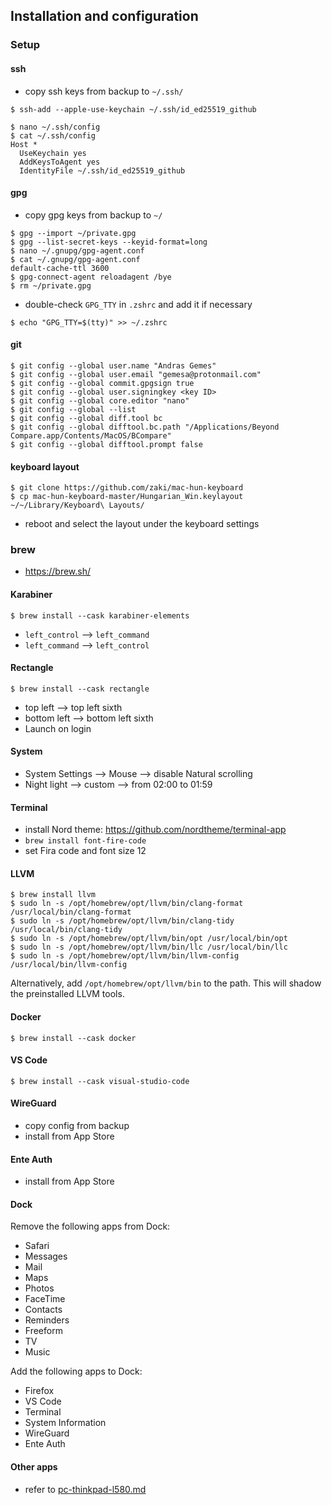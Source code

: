 ## Installation and configuration

### Setup

#### ssh

- copy ssh keys from backup to `~/.ssh/`

```
$ ssh-add --apple-use-keychain ~/.ssh/id_ed25519_github
```

```
$ nano ~/.ssh/config
$ cat ~/.ssh/config
Host *
  UseKeychain yes
  AddKeysToAgent yes
  IdentityFile ~/.ssh/id_ed25519_github
```

#### gpg

- copy gpg keys from backup to `~/`

```
$ gpg --import ~/private.gpg
$ gpg --list-secret-keys --keyid-format=long
$ nano ~/.gnupg/gpg-agent.conf
$ cat ~/.gnupg/gpg-agent.conf
default-cache-ttl 3600
$ gpg-connect-agent reloadagent /bye
$ rm ~/private.gpg
```

- double-check `GPG_TTY` in `.zshrc` and add it if necessary

```
$ echo "GPG_TTY=$(tty)" >> ~/.zshrc
```

#### git

```
$ git config --global user.name "Andras Gemes"
$ git config --global user.email "gemesa@protonmail.com"
$ git config --global commit.gpgsign true
$ git config --global user.signingkey <key ID>
$ git config --global core.editor "nano"
$ git config --global --list
$ git config --global diff.tool bc
$ git config --global difftool.bc.path "/Applications/Beyond Compare.app/Contents/MacOS/BCompare"
$ git config --global difftool.prompt false
```

#### keyboard layout

```
$ git clone https://github.com/zaki/mac-hun-keyboard
$ cp mac-hun-keyboard-master/Hungarian_Win.keylayout ~/~/Library/Keyboard\ Layouts/
```

- reboot and select the layout under the keyboard settings

### brew

- https://brew.sh/

#### Karabiner

```
$ brew install --cask karabiner-elements
```

- `left_control` —> `left_command`
- `left_command` —> `left_control`

#### Rectangle

```
$ brew install --cask rectangle
```

- top left —> top left sixth
- bottom left —> bottom left sixth
- Launch on login

#### System

- System Settings —> Mouse —> disable Natural scrolling
- Night light —> custom —> from 02:00 to 01:59

#### Terminal

- install Nord theme: https://github.com/nordtheme/terminal-app
- `brew install font-fire-code`
- set Fira code and font size 12

#### LLVM

```
$ brew install llvm
$ sudo ln -s /opt/homebrew/opt/llvm/bin/clang-format /usr/local/bin/clang-format
$ sudo ln -s /opt/homebrew/opt/llvm/bin/clang-tidy /usr/local/bin/clang-tidy
$ sudo ln -s /opt/homebrew/opt/llvm/bin/opt /usr/local/bin/opt
$ sudo ln -s /opt/homebrew/opt/llvm/bin/llc /usr/local/bin/llc
$ sudo ln -s /opt/homebrew/opt/llvm/bin/llvm-config /usr/local/bin/llvm-config
```

Alternatively, add `/opt/homebrew/opt/llvm/bin` to the path. This will shadow the preinstalled LLVM tools.

#### Docker

```
$ brew install --cask docker
```

#### VS Code

```
$ brew install --cask visual-studio-code
```

#### WireGuard

- copy config from backup
- install from App Store

#### Ente Auth

- install from App Store

#### Dock

Remove the following apps from Dock:

- Safari
- Messages
- Mail
- Maps
- Photos
- FaceTime
- Contacts
- Reminders
- Freeform
- TV
- Music

Add the following apps to Dock:

- Firefox
- VS Code
- Terminal
- System Information
- WireGuard
- Ente Auth

#### Other apps

- refer to [pc-thinkpad-l580.md](pc-thinkpad-l580.md)
